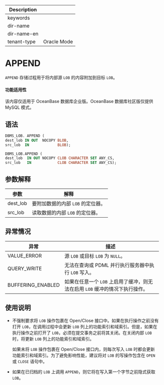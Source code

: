 | Description   |                 |
|---------------|-----------------|
| keywords      |                 |
| dir-name      |                 |
| dir-name-en   |                 |
| tenant-type   | Oracle Mode     |

# APPEND 

`APPEND` 存储过程用于将内部源 `LOB` 的内容附加到目标 `LOB`。

  <main id="notice" >
    <h4>功能适用性</h4>
    <p>该内容仅适用于 OceanBase 数据库企业版。OceanBase 数据库社区版仅提供 MySQL 模式。</p>
  </main>

## 语法 

```sql
DBMS_LOB. APPEND (
dest_lob IN OUT  NOCOPY BLOB,
src_lob  IN             BLOB);

DBMS_LOB.APPEND (
dest_lob  IN OUT NOCOPY CLOB CHARACTER SET ANY_CS,
src_lob   IN            CLOB CHARACTER SET ANY_CS);
```



## 参数解释 



|  **参数**  |        **解释**        |
|----------|----------------------|
| dest_lob | 要附加数据的内部 `LOB` 的定位器。 |
| src_lob  | 读取数据的内部 `LOB` 的定位器。  |



## 异常情况 



|      **异常**       |                    **描述**                     |
|-------------------|-----------------------------------------------|
| VALUE_ERROR       | 源 `LOB` 或目标 `LOB` 为 `NULL`。                   |
| QUERY_WRITE       | 无法在查询或 PDML 并行执行服务器中执行 `LOB` 写入。              |
| BUFFERING_ENABLED | 如果在任意一个 `LOB` 上启用了缓冲，则无法在启用 `LOB` 缓冲的情况下执行操作。 |



## 使用说明 

* 不强制要求将 `LOB` 操作包裹在 Open/Close 接口中。如果在执行操作之前没有打开 `LOB`，在调用过程中会更新 `LOB` 列上的功能索引和域索引。但是，如果在执行操作之前打开了 `LOB`，必须在提交事务之前将其关闭。在关闭内部 `LOB` 时，将更新 `LOB` 列上的功能索引和域索引。

  如果未将 `LOB` 操作包裹在 Open/Close 接口内，则每次写入 `LOB` 时都会更新功能索引和域索引。为了避免影响性能，建议将对 `LOB` 的写操作包含在 `OPEN` 或 `CLOSE` 语句中。
  

* 如果在已归档的 `LOB` 上调用 `APPEND`，则它将在写入第一个字节之前隐式获取 `LOB`。

  
